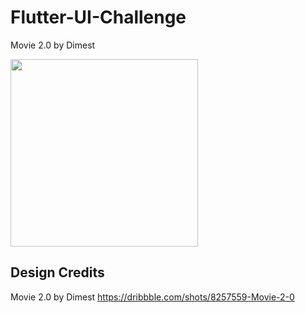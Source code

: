 # Flutter-UI-Challenge

Movie 2.0 by Dimest

<img src="assets/movie_2_dimest.gif"  width="300"/>

## **Design Credits**

Movie 2.0 by Dimest
https://dribbble.com/shots/8257559-Movie-2-0

